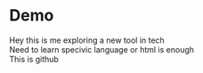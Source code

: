 # Demo
Hey this is me exploring a new tool in tech 
<br>
Need to learn specivic language or html is enough
<br>
This is github
